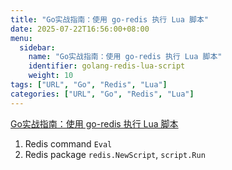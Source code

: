 ```yaml
---
title: "Go实战指南：使用 go-redis 执行 Lua 脚本"
date: 2025-07-22T16:56:00+08:00
menu:
  sidebar:
    name: "Go实战指南：使用 go-redis 执行 Lua 脚本"
    identifier: golang-redis-lua-script
    weight: 10
tags: ["URL", "Go", "Redis", "Lua"]
categories: ["URL", "Go", "Redis", "Lua"]
---
```


[Go实战指南：使用 go-redis 执行 Lua 脚本](https://www.liwenzhou.com/posts/Go/go-redis-lua/)

1. Redis command `Eval`
2. Redis package `redis.NewScript`, `script.Run`
